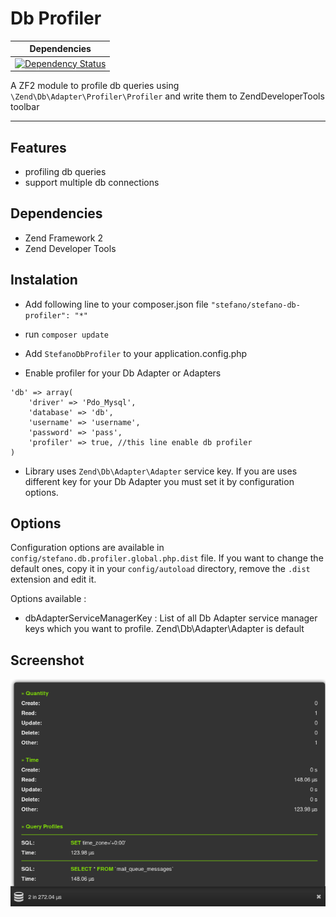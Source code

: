 Db Profiler
=====

| Dependencies |
| :---: |
| [![Dependency Status](https://www.versioneye.com/user/projects/534186d3e97a46bbf90000dc/badge.png)](https://www.versioneye.com/user/projects/534186d3e97a46bbf90000dc) |

A ZF2 module to profile db queries using ```\Zend\Db\Adapter\Profiler\Profiler``` and write them to ZendDeveloperTools toolbar

- - -

Features
----

- profiling db queries
- support multiple db connections

Dependencies
------------

- Zend Framework 2
- Zend Developer Tools

Instalation
---

- Add following line to your composer.json file ``` "stefano/stefano-db-profiler": "*" ```

- run ```composer update```

- Add ``` StefanoDbProfiler ``` to your application.config.php

- Enable profiler for your Db Adapter or Adapters

```
'db' => array(
    'driver' => 'Pdo_Mysql',
    'database' => 'db',
    'username' => 'username',
    'password' => 'pass',
    'profiler' => true, //this line enable db profiler
)
```

- Library uses ```Zend\Db\Adapter\Adapter``` service key. If you are uses different key for your Db Adapter you must set it by configuration options.

Options
-------

Configuration options are available in ```config/stefano.db.profiler.global.php.dist``` file. If you want to change the default ones, copy it in your ```config/autoload``` directory, remove the ```.dist``` extension and edit it.

Options available :

- dbAdapterServiceManagerKey : List of all Db Adapter service manager keys which you want to profile. Zend\Db\Adapter\Adapter is default



Screenshot
---

![Db Profiler](./doc/images/snapshot.png)
